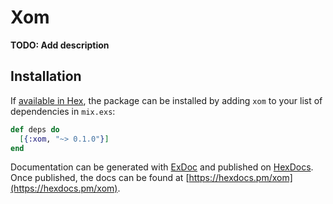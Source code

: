 # Xom

**TODO: Add description**

## Installation

If [available in Hex](https://hex.pm/docs/publish), the package can be installed
by adding `xom` to your list of dependencies in `mix.exs`:

```elixir
def deps do
  [{:xom, "~> 0.1.0"}]
end
```

Documentation can be generated with [ExDoc](https://github.com/elixir-lang/ex_doc)
and published on [HexDocs](https://hexdocs.pm). Once published, the docs can
be found at [https://hexdocs.pm/xom](https://hexdocs.pm/xom).

